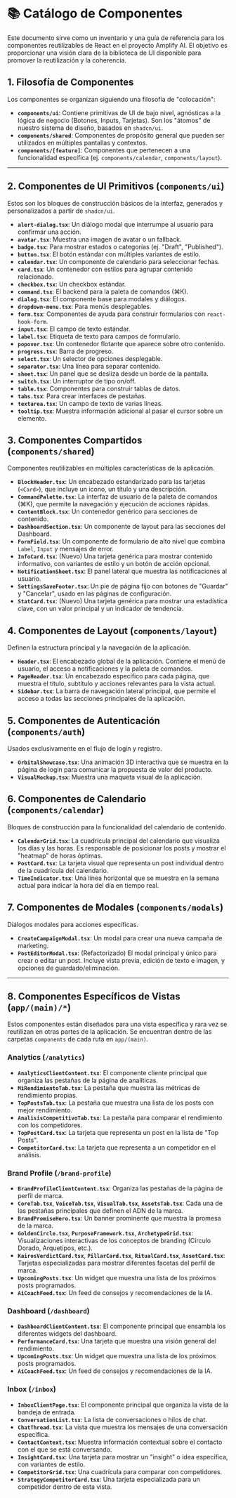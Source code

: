 # 📚 Catálogo de Componentes

Este documento sirve como un inventario y una guía de referencia para los componentes reutilizables de React en el proyecto Amplify AI. El objetivo es proporcionar una visión clara de la biblioteca de UI disponible para promover la reutilización y la coherencia.

## 1. Filosofía de Componentes

Los componentes se organizan siguiendo una filosofía de "colocación":
-   **`components/ui`**: Contiene primitivas de UI de bajo nivel, agnósticas a la lógica de negocio (Botones, Inputs, Tarjetas). Son los "átomos" de nuestro sistema de diseño, basados en `shadcn/ui`.
-   **`components/shared`**: Componentes de propósito general que pueden ser utilizados en múltiples pantallas y contextos.
-   **`components/[feature]`**: Componentes que pertenecen a una funcionalidad específica (ej. `components/calendar`, `components/layout`).

---

## 2. Componentes de UI Primitivos (`components/ui`)

Estos son los bloques de construcción básicos de la interfaz, generados y personalizados a partir de `shadcn/ui`.

-   **`alert-dialog.tsx`**: Un diálogo modal que interrumpe al usuario para confirmar una acción.
-   **`avatar.tsx`**: Muestra una imagen de avatar o un fallback.
-   **`badge.tsx`**: Para mostrar estados o categorías (ej. "Draft", "Published").
-   **`button.tsx`**: El botón estándar con múltiples variantes de estilo.
-   **`calendar.tsx`**: Un componente de calendario para seleccionar fechas.
-   **`card.tsx`**: Un contenedor con estilos para agrupar contenido relacionado.
-   **`checkbox.tsx`**: Un checkbox estándar.
-   **`command.tsx`**: El backend para la paleta de comandos (⌘K).
-   **`dialog.tsx`**: El componente base para modales y diálogos.
-   **`dropdown-menu.tsx`**: Para menús desplegables.
-   **`form.tsx`**: Componentes de ayuda para construir formularios con `react-hook-form`.
-   **`input.tsx`**: El campo de texto estándar.
-   **`label.tsx`**: Etiqueta de texto para campos de formulario.
-   **`popover.tsx`**: Un contenedor flotante que aparece sobre otro contenido.
-   **`progress.tsx`**: Barra de progreso.
-   **`select.tsx`**: Un selector de opciones desplegable.
-   **`separator.tsx`**: Una línea para separar contenido.
-   **`sheet.tsx`**: Un panel que se desliza desde un borde de la pantalla.
-   **`switch.tsx`**: Un interruptor de tipo on/off.
-   **`table.tsx`**: Componentes para construir tablas de datos.
-   **`tabs.tsx`**: Para crear interfaces de pestañas.
-   **`textarea.tsx`**: Un campo de texto de varias líneas.
-   **`tooltip.tsx`**: Muestra información adicional al pasar el cursor sobre un elemento.

## 3. Componentes Compartidos (`components/shared`)

Componentes reutilizables en múltiples características de la aplicación.

-   **`BlockHeader.tsx`**: Un encabezado estandarizado para las tarjetas (`<Card>`), que incluye un icono, un título y una descripción.
-   **`CommandPalette.tsx`**: La interfaz de usuario de la paleta de comandos (⌘K), que permite la navegación y ejecución de acciones rápidas.
-   **`ContentBlock.tsx`**: Un contenedor genérico para secciones de contenido.
-   **`DashboardSection.tsx`**: Un componente de layout para las secciones del Dashboard.
-   **`FormField.tsx`**: Un componente de formulario de alto nivel que combina `Label`, `Input` y mensajes de error.
-   **`InfoCard.tsx`**: (Nuevo) Una tarjeta genérica para mostrar contenido informativo, con variantes de estilo y un botón de acción opcional.
-   **`NotificationSheet.tsx`**: El panel lateral que muestra las notificaciones al usuario.
-   **`SettingsSaveFooter.tsx`**: Un pie de página fijo con botones de "Guardar" y "Cancelar", usado en las páginas de configuración.
-   **`StatCard.tsx`**: (Nuevo) Una tarjeta genérica para mostrar una estadística clave, con un valor principal y un indicador de tendencia.

## 4. Componentes de Layout (`components/layout`)

Definen la estructura principal y la navegación de la aplicación.

-   **`Header.tsx`**: El encabezado global de la aplicación. Contiene el menú de usuario, el acceso a notificaciones y la paleta de comandos.
-   **`PageHeader.tsx`**: Un encabezado específico para cada página, que muestra el título, subtítulo y acciones relevantes para la vista actual.
-   **`Sidebar.tsx`**: La barra de navegación lateral principal, que permite el acceso a todas las secciones principales de la aplicación.

## 5. Componentes de Autenticación (`components/auth`)

Usados exclusivamente en el flujo de login y registro.

-   **`OrbitalShowcase.tsx`**: Una animación 3D interactiva que se muestra en la página de login para comunicar la propuesta de valor del producto.
-   **`VisualMockup.tsx`**: Muestra una maqueta visual de la aplicación.

## 6. Componentes de Calendario (`components/calendar`)

Bloques de construcción para la funcionalidad del calendario de contenido.

-   **`CalendarGrid.tsx`**: La cuadrícula principal del calendario que visualiza los días y las horas. Es responsable de posicionar los posts y mostrar el "heatmap" de horas óptimas.
-   **`PostCard.tsx`**: La tarjeta visual que representa un post individual dentro de la cuadrícula del calendario.
-   **`TimeIndicator.tsx`**: Una línea horizontal que se muestra en la semana actual para indicar la hora del día en tiempo real.

## 7. Componentes de Modales (`components/modals`)

Diálogos modales para acciones específicas.

-   **`CreateCampaignModal.tsx`**: Un modal para crear una nueva campaña de marketing.
-   **`PostEditorModal.tsx`**: (Refactorizado) El modal principal y único para crear o editar un post. Incluye vista previa, edición de texto e imagen, y opciones de guardado/eliminación.

---

## 8. Componentes Específicos de Vistas (`app/(main)/*`)

Estos componentes están diseñados para una vista específica y rara vez se reutilizan en otras partes de la aplicación. Se encuentran dentro de las carpetas `components` de cada ruta en `app/(main)`.

### Analytics (`/analytics`)
-   **`AnalyticsClientContent.tsx`**: El componente cliente principal que organiza las pestañas de la página de analíticas.
-   **`MiRendimientoTab.tsx`**: La pestaña que muestra las métricas de rendimiento propias.
-   **`TopPostsTab.tsx`**: La pestaña que muestra una lista de los posts con mejor rendimiento.
-   **`AnalisisCompetitivoTab.tsx`**: La pestaña para comparar el rendimiento con los competidores.
-   **`TopPostCard.tsx`**: La tarjeta que representa un post en la lista de "Top Posts".
-   **`CompetitorCard.tsx`**: La tarjeta que representa a un competidor en el análisis.

### Brand Profile (`/brand-profile`)
-   **`BrandProfileClientContent.tsx`**: Organiza las pestañas de la página de perfil de marca.
-   **`CoreTab.tsx`**, **`VoiceTab.tsx`**, **`VisualTab.tsx`**, **`AssetsTab.tsx`**: Cada una de las pestañas principales que definen el ADN de la marca.
-   **`BrandPromiseHero.tsx`**: Un banner prominente que muestra la promesa de la marca.
-   **`GoldenCircle.tsx`**, **`PurposeFramework.tsx`**, **`ArchetypeGrid.tsx`**: Visualizaciones interactivas de los conceptos de branding (Círculo Dorado, Arquetipos, etc.).
-   **`KairosVerdictCard.tsx`**, **`PillarCard.tsx`**, **`RitualCard.tsx`**, **`AssetCard.tsx`**: Tarjetas especializadas para mostrar diferentes facetas del perfil de marca.
-   **`UpcomingPosts.tsx`**: Un widget que muestra una lista de los próximos posts programados.
-   **`AiCoachFeed.tsx`**: Un feed de consejos y recomendaciones de la IA.

### Dashboard (`/dashboard`)
-   **`DashboardClientContent.tsx`**: El componente principal que ensambla los diferentes widgets del dashboard.
-   **`PerformanceCard.tsx`**: Una tarjeta que muestra una visión general del rendimiento.
-   **`UpcomingPosts.tsx`**: Un widget que muestra una lista de los próximos posts programados.
-   **`AiCoachFeed.tsx`**: Un feed de consejos y recomendaciones de la IA.

### Inbox (`/inbox`)
-   **`InboxClientPage.tsx`**: El componente principal que organiza la vista de la bandeja de entrada.
-   **`ConversationList.tsx`**: La lista de conversaciones o hilos de chat.
-   **`ChatThread.tsx`**: La vista que muestra los mensajes de una conversación específica.
-   **`ContactContext.tsx`**: Muestra información contextual sobre el contacto con el que se está conversando.
-   **`InsightCard.tsx`**: Una tarjeta para mostrar un "insight" o idea específica, con variantes de estilo.
-   **`CompetitorGrid.tsx`**: Una cuadrícula para comparar con competidores.
-   **`StrategyCompetitorCard.tsx`**: Una tarjeta especializada para un competidor dentro de esta vista. 